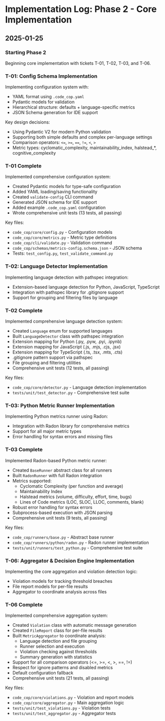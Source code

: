 # Implementation Log: Phase 2 - Core Implementation

## 2025-01-25

### Starting Phase 2

Beginning core implementation with tickets T-01, T-02, T-03, and T-06.

### T-01: Config Schema Implementation

Implementing configuration system with:
- YAML format using `.code_cop.yaml`
- Pydantic models for validation
- Hierarchical structure: defaults + language-specific metrics
- JSON Schema generation for IDE support

Key design decisions:
- Using Pydantic V2 for modern Python validation
- Supporting both simple defaults and complex per-language settings
- Comparison operators: `<=`, `>=`, `==`, `!=`, `<`, `>`
- Metric types: cyclomatic_complexity, maintainability_index, halstead_*, cognitive_complexity

### T-01 Complete

Implemented comprehensive configuration system:
- Created Pydantic models for type-safe configuration
- Added YAML loading/saving functionality  
- Created `validate-config` CLI command
- Generated JSON schema for IDE support
- Added example `.code_cop.yaml` configuration
- Wrote comprehensive unit tests (13 tests, all passing)

Key files:
- `code_cop/core/config.py` - Configuration models
- `code_cop/core/metrics.py` - Metric type definitions
- `code_cop/cli/validate.py` - Validation command
- `code_cop/schemas/metrics-config.schema.json` - JSON schema
- Tests: `test_config.py`, `test_validate_command.py`

### T-02: Language Detector Implementation

Implementing language detection with pathspec integration:
- Extension-based language detection for Python, JavaScript, TypeScript
- Integration with pathspec library for .gitignore support
- Support for grouping and filtering files by language

### T-02 Complete

Implemented comprehensive language detection system:
- Created `Language` enum for supported languages
- Built `LanguageDetector` class with pathspec integration
- Extension mapping for Python (.py, .pyw, .pyi, .ipynb)
- Extension mapping for JavaScript (.js, .mjs, .cjs, .jsx)
- Extension mapping for TypeScript (.ts, .tsx, .mts, .cts)
- .gitignore pattern support via pathspec
- File grouping and filtering utilities
- Comprehensive unit tests (12 tests, all passing)

Key files:
- `code_cop/core/detector.py` - Language detection implementation
- `tests/unit/test_detector.py` - Comprehensive test suite

### T-03: Python Metric Runner Implementation

Implementing Python metrics runner using Radon:
- Integration with Radon library for comprehensive metrics
- Support for all major metric types
- Error handling for syntax errors and missing files

### T-03 Complete

Implemented Radon-based Python metric runner:
- Created `BaseRunner` abstract class for all runners
- Built `RadonRunner` with full Radon integration
- Metrics supported:
  - Cyclomatic Complexity (per function and average)
  - Maintainability Index
  - Halstead metrics (volume, difficulty, effort, time, bugs)
  - Lines of Code metrics (LOC, SLOC, LLOC, comments, blank)
- Robust error handling for syntax errors
- Subprocess-based execution with JSON parsing
- Comprehensive unit tests (9 tests, all passing)

Key files:
- `code_cop/runners/base.py` - Abstract base runner
- `code_cop/runners/python/radon.py` - Radon runner implementation
- `tests/unit/runners/test_python.py` - Comprehensive test suite

### T-06: Aggregator & Decision Engine Implementation

Implementing the core aggregation and violation detection logic:
- Violation models for tracking threshold breaches
- File report models for per-file results
- Aggregator to coordinate analysis across files

### T-06 Complete

Implemented comprehensive aggregation system:
- Created `Violation` class with automatic message generation
- Created `FileReport` class for per-file results
- Built `MetricAggregator` to coordinate analysis:
  - Language detection and file grouping
  - Runner selection and execution
  - Violation checking against thresholds
  - Summary generation with statistics
- Support for all comparison operators (<=, >=, <, >, ==, !=)
- Respect for ignore patterns and disabled metrics
- Default configuration fallback
- Comprehensive unit tests (21 tests, all passing)

Key files:
- `code_cop/core/violations.py` - Violation and report models
- `code_cop/core/aggregator.py` - Main aggregation logic
- `tests/unit/test_violations.py` - Violation tests
- `tests/unit/test_aggregator.py` - Aggregator tests